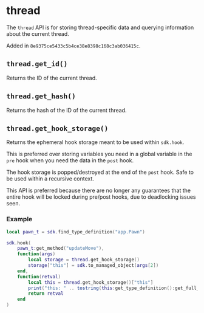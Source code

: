 # thread

The `thread` API is for storing thread-specific data and querying information about the current thread.

Added in `8e9375ce5433c5b4ce38e8398c168c3ab036415c`.

## `thread.get_id()`

Returns the ID of the current thread.

## `thread.get_hash()`

Returns the hash of the ID of the current thread.

## `thread.get_hook_storage()`

Returns the ephemeral hook storage meant to be used within `sdk.hook`.

This is preferred over storing variables you need in a global variable in the `pre` hook when you need the data in the `post` hook.

The hook storage is popped/destroyed at the end of the `post` hook. Safe to be used within a recursive context.

This API is preferred because there are no longer any guarantees that the entire hook will be locked during pre/post hooks, due to deadlocking issues seen.

### Example

```lua
local pawn_t = sdk.find_type_definition("app.Pawn")

sdk.hook(
    pawn_t:get_method("updateMove"),
    function(args)
        local storage = thread.get_hook_storage()
        storage["this"] = sdk.to_managed_object(args[2])
    end,
    function(retval)
        local this = thread.get_hook_storage()["this"]
        print("this: " .. tostring(this:get_type_definition():get_full_name()))
        return retval
    end
)
```